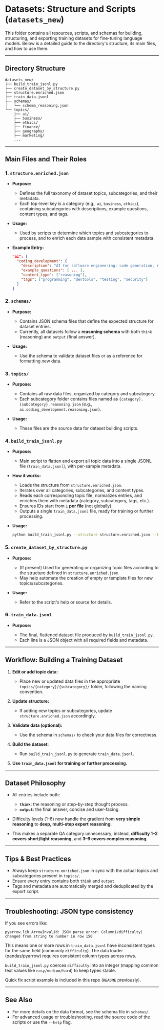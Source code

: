 # Datasets: Structure and Scripts (`datasets_new`)

This folder contains all resources, scripts, and schemas for building, structuring, and exporting training datasets for fine-tuning language models. Below is a detailed guide to the directory's structure, its main files, and how to use them.

---

## Directory Structure

```
datasets_new/
├── build_train_jsonl.py
├── create_dataset_by_structure.py
├── structure.enriched.json
├── train_data.jsonl
├── schemas/
│   └── schema_reasoning.json
└── topics/
    ├── ai/
    ├── business/
    ├── ethics/
    ├── finance/
    ├── geography/
    ├── marketing/
    ...
```

---

## Main Files and Their Roles

### 1. `structure.enriched.json`

-   **Purpose:**

    -   Defines the full taxonomy of dataset topics, subcategories, and their metadata.
    -   Each top-level key is a category (e.g., `ai`, `business`, `ethics`), containing subcategories with descriptions, example questions, content types, and tags.

-   **Usage:**

    -   Used by scripts to determine which topics and subcategories to process, and to enrich each data sample with consistent metadata.

-   **Example Entry:**

    ```json
    "ai": {
      "coding_development": {
        "description": "AI for software engineering: code generation, refactoring, testing, and security.",
        "example_questions": [ ... ],
        "content_type": ["reasoning"],
        "tags": ["programming", "devtools", "testing", "security"]
      }
    }
    ```

### 2. `schemas/`

-   **Purpose:**

    -   Contains JSON schema files that define the expected structure for dataset entries.
    -   Currently, all datasets follow a **reasoning schema** with both `think` (reasoning) and `output` (final answer).

-   **Usage:**

    -   Use the schema to validate dataset files or as a reference for formatting new data.

### 3. `topics/`

-   **Purpose:**

    -   Contains all raw data files, organized by category and subcategory.
    -   Each subcategory folder contains files named as `{category}.{subcategory}.reasoning.json` (e.g., `ai.coding_development.reasoning.json`).

-   **Usage:**

    -   These files are the source data for dataset building scripts.

### 4. `build_train_jsonl.py`

-   **Purpose:**

    -   Main script to flatten and export all topic data into a single JSONL file (`train_data.jsonl`), with per-sample metadata.

-   **How it works:**

    -   Loads the structure from `structure.enriched.json`.
    -   Iterates over all categories, subcategories, and content types.
    -   Reads each corresponding topic file, normalizes entries, and enriches them with metadata (category, subcategory, tags, etc.).
    -   Ensures IDs start from `1` **per file** (not globally).
    -   Outputs a single `train_data.jsonl` file, ready for training or further processing.

-   **Usage:**

    ```sh
    python build_train_jsonl.py --structure structure.enriched.json --topics-dir topics --output train_data.jsonl
    ```

### 5. `create_dataset_by_structure.py`

-   **Purpose:**

    -   (If present) Used for generating or organizing topic files according to the structure defined in `structure.enriched.json`.
    -   May help automate the creation of empty or template files for new topics/subcategories.

-   **Usage:**

    -   Refer to the script's help or source for details.

### 6. `train_data.jsonl`

-   **Purpose:**

    -   The final, flattened dataset file produced by `build_train_jsonl.py`.
    -   Each line is a JSON object with all required fields and metadata.

---

## Workflow: Building a Training Dataset

1. **Edit or add topic data:**

    - Place new or updated data files in the appropriate `topics/{category}/{subcategory}/` folder, following the naming convention.

2. **Update structure:**

    - If adding new topics or subcategories, update `structure.enriched.json` accordingly.

3. **Validate data (optional):**

    - Use the schema in `schemas/` to check your data files for correctness.

4. **Build the dataset:**

    - Run `build_train_jsonl.py` to generate `train_data.jsonl`.

5. **Use `train_data.jsonl` for training or further processing.**

---

## Dataset Philosophy

-   All entries include both:

    -   **`think`**: the reasoning or step-by-step thought process.
    -   **`output`**: the final answer, concise and user-facing.

-   Difficulty levels (1–6) now handle the gradient from **very simple reasoning** to **deep, multi-step expert reasoning**.
-   This makes a separate QA category unnecessary; instead, **difficulty 1–2 covers short/light reasoning**, and **3–6 covers complex reasoning**.

---

## Tips & Best Practices

-   Always keep `structure.enriched.json` in sync with the actual topics and subcategories present in `topics/`.
-   Ensure every entry contains both `think` and `output`.
-   Tags and metadata are automatically merged and deduplicated by the export script.

---

## Troubleshooting: JSON type consistency

If you see errors like:

```
pyarrow.lib.ArrowInvalid: JSON parse error: Column(/difficulty) changed from string to number in row 150
```

This means one or more rows in `train_data.jsonl` have inconsistent types for the same field (commonly `difficulty`). The data loader (pandas/pyarrow) requires consistent column types across rows.

`build_train_jsonl.py` coerces `difficulty` into an integer (mapping common text values like `easy/medium/hard`) to keep types stable.

Quick fix script example is included in this repo (`README` previously).

---

## See Also

-   For more details on the data format, see the schema file in `schemas/`.
-   For advanced usage or troubleshooting, read the source code of the scripts or use the `--help` flag.
